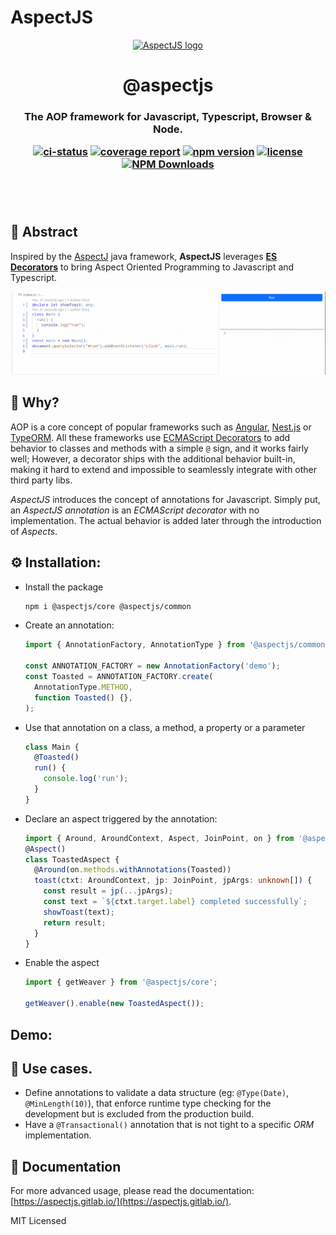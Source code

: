 # AspectJS

<p align="center"><a href="https://github.com/NicolasThierion/aspectjs"><img src="https://aspectjs.gitlab.io/logo.png" alt="AspectJS logo" height="140"/></a></p>
<h1 align="center">@aspectjs</h1>

<h3 align="center">The AOP framework for Javascript, Typescript, Browser & Node.</p>

<p align="center">

[![ci-status]](https://gitlab.com/aspectjs/aspectjs)
[![coverage report]](https://gitlab.com/aspectjs/aspectjs/-/commits/main)
[![npm version]](https://www.npmjs.com/package/@aspectjs/core)
[![license]](https://www.npmjs.com/package/@aspectjs/core)
[![NPM Downloads]](https://www.npmjs.com/package/@aspectjs/core)

<!--[![Latest Release]](https://gitlab.com/aspectjs/aspectjs/-/releases)-->

</p><br/><br/>

## 📜 Abstract

Inspired by the [AspectJ](https://www.eclipse.org/aspectj/) java framework,
**AspectJS** leverages **[ES Decorators](https://github.com/tc39/proposal-decorators)** to bring
Aspect Oriented Programming to Javascript and Typescript.

![demo-gif]

## 🚀 Why?

AOP is a core concept of popular frameworks such as [Angular](https://angular.io/), [Nest.js](https://nestjs.com/) or [TypeORM](https://github.com/typeorm/typeorm). All these frameworks use [ECMAScript Decorators](https://github.com/tc39/proposal-decorators) to add behavior to classes and methods with a simple `@` sign, and it works fairly well; However, a decorator ships with the additional behavior built-in, making it hard to extend and impossible to seamlessly integrate with other third party libs.

_AspectJS_ introduces the concept of annotations for Javascript. Simply put, an _AspectJS annotation_ is an _ECMAScript decorator_ with no implementation. The actual behavior is added later through the introduction of _Aspects_.

## ⚙️ Installation:

- Install the package
  ```bash
  npm i @aspectjs/core @aspectjs/common
  ```
- Create an annotation:

  ```ts
  import { AnnotationFactory, AnnotationType } from '@aspectjs/common';

  const ANNOTATION_FACTORY = new AnnotationFactory('demo');
  const Toasted = ANNOTATION_FACTORY.create(
    AnnotationType.METHOD,
    function Toasted() {},
  );
  ```

- Use that annotation on a class, a method, a property or a parameter
  ```ts
  class Main {
    @Toasted()
    run() {
      console.log('run');
    }
  }
  ```
- Declare an aspect triggered by the annotation:
  ```ts
  import { Around, AroundContext, Aspect, JoinPoint, on } from '@aspectjs/core';
  @Aspect()
  class ToastedAspect {
    @Around(on.methods.withAnnotations(Toasted))
    toast(ctxt: AroundContext, jp: JoinPoint, jpArgs: unknown[]) {
      const result = jp(...jpArgs);
      const text = `${ctxt.target.label} completed successfully`;
      showToast(text);
      return result;
    }
  }
  ```
- Enable the aspect

  ```ts
  import { getWeaver } from '@aspectjs/core';

  getWeaver().enable(new ToastedAspect());
  ```

## Demo:

## 🎉 Use cases.

- Define annotations to validate a data structure (eg: `@Type(Date)`, `@MinLength(10)`), that enforce runtime type checking for the development but is excluded from the production build.
- Have a `@Transactional()` annotation that is not tight to a specific _ORM_ implementation.

## 🔗 Documentation

For more advanced usage, please read the documentation: [https://aspectjs.gitlab.io/](https://aspectjs.gitlab.io/).

MIT Licensed

[coverage report]: https://gitlab.com/aspectjs/aspectjs/badges/main/coverage.svg?job=coverage
[ci-status]: https://gitlab.com/aspectjs/aspectjs/badges/main/pipeline.svg
[Latest Release]: https://gitlab.com/aspectjs/aspectjs/-/badges/release.svg
[npm version]: https://img.shields.io/npm/v/@aspectjs/core.svg
[license]: https://img.shields.io/npm/l/@aspectjs/core.svg
[NPM Downloads]: https://img.shields.io/npm/dm/@aspectjs/common.svg
[demo-gif]: ./assets/demo.gif
